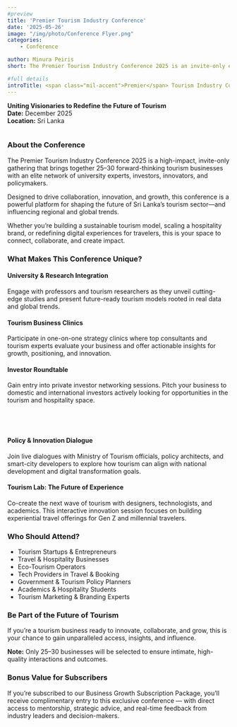 ```yaml
---
#preview
title: 'Premier Tourism Industry Conference'
date: '2025-05-26'
image: "/img/photo/Conference Flyer.png"
categories:
    - Conference

author: Minura Peiris
short: The Premier Tourism Industry Conference 2025 is an invite-only event uniting 25–30 leading tourism businesses with top experts, investors, and policymakers to drive innovation, collaboration, and growth.

#full details
introTitle: <span class="mil-accent">Premier</span> Tourism Industry Conference
---
```

**Uniting Visionaries to Redefine the Future of Tourism**  
**Date:** December 2025  
**Location:** Sri Lanka



<div style="display: flex; gap: 40px; align-items: start; justify-content: space-between; flex-wrap: wrap;">

<div style="flex: 1; min-width: 300px;">

### About the Conference

The Premier Tourism Industry Conference 2025 is a high-impact, invite-only gathering that brings together 25–30 forward-thinking tourism businesses with an elite network of university experts, investors, innovators, and policymakers.

Designed to drive collaboration, innovation, and growth, this conference is a powerful platform for shaping the future of Sri Lanka’s tourism sector—and influencing regional and global trends.

Whether you’re building a sustainable tourism model, scaling a hospitality brand, or redefining digital experiences for travelers, this is your space to connect, collaborate, and create impact.



### What Makes This Conference Unique?

#### University & Research Integration  
Engage with professors and tourism researchers as they unveil cutting-edge studies and present future-ready tourism models rooted in real data and global trends.

#### Tourism Business Clinics  
Participate in one-on-one strategy clinics where top consultants and tourism experts evaluate your business and offer actionable insights for growth, positioning, and innovation.

#### Investor Roundtable  
Gain entry into private investor networking sessions. Pitch your business to domestic and international investors actively looking for opportunities in the tourism and hospitality space.

</div>

<div style="flex: 1; min-width: 300px;">

#### Policy & Innovation Dialogue  
Join live dialogues with Ministry of Tourism officials, policy architects, and smart-city developers to explore how tourism can align with national development and digital transformation goals.

#### Tourism Lab: The Future of Experience  
Co-create the next wave of tourism with designers, technologists, and academics. This interactive innovation session focuses on building experiential travel offerings for Gen Z and millennial travelers.



### Who Should Attend?

- Tourism Startups & Entrepreneurs  
- Travel & Hospitality Businesses  
- Eco-Tourism Operators  
- Tech Providers in Travel & Booking  
- Government & Tourism Policy Planners  
- Academics & Hospitality Students  
- Tourism Marketing & Branding Experts  



### Be Part of the Future of Tourism

If you’re a tourism business ready to innovate, collaborate, and grow, this is your chance to gain unparalleled access, insights, and influence.

**Note:** Only 25–30 businesses will be selected to ensure intimate, high-quality interactions and outcomes.


### Bonus Value for Subscribers

If you’re subscribed to our Business Growth Subscription Package, you’ll receive complimentary entry to this exclusive conference — with direct access to mentorship, strategic advice, and real-time feedback from industry leaders and decision-makers.

</div>
</div>
